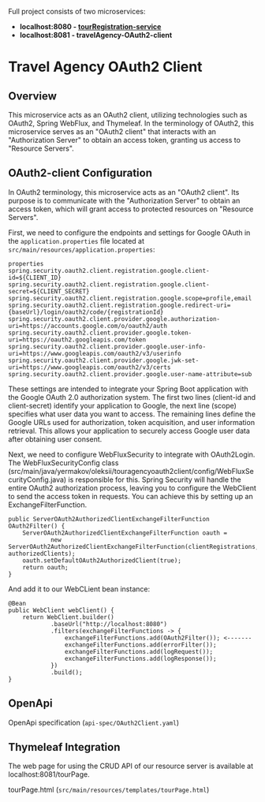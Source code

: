 
 Full project consists of two microservices:

- **localhost:8080 - [tourRegistration-service](https://github.com/YermakovOL/tourRegistration-service)**
- **localhost:8081 - travelAgency-OAuth2-client**

# Travel Agency OAuth2 Client

## Overview

This microservice acts as an OAuth2 client, utilizing technologies such as OAuth2, Spring WebFlux, and Thymeleaf. In the terminology of OAuth2, this microservice serves as an "OAuth2 client" that interacts with an "Authorization Server" to obtain an access token, granting us access to "Resource Servers".

## OAuth2-client Configuration

In OAuth2 terminology, this microservice acts as an "OAuth2 client". Its purpose is to communicate with the "Authorization Server" to obtain an access token, which will grant access to protected resources on "Resource Servers".

First, we need to configure the endpoints and settings for Google OAuth in the `application.properties` file located at `src/main/resources/application.properties`:

```
properties
spring.security.oauth2.client.registration.google.client-id=${CLIENT_ID}
spring.security.oauth2.client.registration.google.client-secret=${CLIENT_SECRET}
spring.security.oauth2.client.registration.google.scope=profile,email
spring.security.oauth2.client.registration.google.redirect-uri={baseUrl}/login/oauth2/code/{registrationId}
spring.security.oauth2.client.provider.google.authorization-uri=https://accounts.google.com/o/oauth2/auth
spring.security.oauth2.client.provider.google.token-uri=https://oauth2.googleapis.com/token
spring.security.oauth2.client.provider.google.user-info-uri=https://www.googleapis.com/oauth2/v3/userinfo
spring.security.oauth2.client.provider.google.jwk-set-uri=https://www.googleapis.com/oauth2/v3/certs
spring.security.oauth2.client.provider.google.user-name-attribute=sub
```
These settings are intended to integrate your Spring Boot application with the Google OAuth 2.0 authorization system. The first two lines (client-id and client-secret) identify your application to Google, the next line (scope) specifies what user data you want to access. The remaining lines define the Google URLs used for authorization, token acquisition, and user information retrieval. This allows your application to securely access Google user data after obtaining user consent.

Next, we need to configure WebFluxSecurity to integrate with OAuth2Login. The WebFluxSecurityConfig class (src/main/java/yermakov/oleksii/touragencyoauth2client/config/WebFluxSecurityConfig.java) is responsible for this. Spring Security will handle the entire OAuth2 authorization process, leaving you to configure the WebClient to send the access token in requests. You can achieve this by setting up an ExchangeFilterFunction.
```
public ServerOAuth2AuthorizedClientExchangeFilterFunction OAuth2Filter() {
    ServerOAuth2AuthorizedClientExchangeFilterFunction oauth =
            new ServerOAuth2AuthorizedClientExchangeFilterFunction(clientRegistrations, authorizedClients);
    oauth.setDefaultOAuth2AuthorizedClient(true);
    return oauth;
}
```
And add it to our WebCLient bean instance:
```
@Bean
public WebClient webClient() {
    return WebClient.builder()
            .baseUrl("http://localhost:8080")
            .filters(exchangeFilterFunctions -> {
                exchangeFilterFunctions.add(OAuth2Filter()); <-------
                exchangeFilterFunctions.add(errorFilter());
                exchangeFilterFunctions.add(logRequest());
                exchangeFilterFunctions.add(logResponse()); 
            })
            .build();
}

```
## OpenApi

OpenApi specification (`api-spec/OAuth2Client.yaml`)

## Thymeleaf Integration

The web page for using the CRUD API of our resource server is available at localhost:8081/tourPage.

tourPage.html (`src/main/resources/templates/tourPage.html`)
